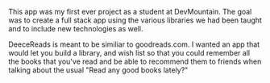 This app was my first ever project as a student at DevMountain.  The goal was to create a full stack app using the various libraries we had been taught and to include new technologies as well.

DeeceReads is meant to be similiar to goodreads.com.  I wanted an app that would let you build a library, and wish list so that you could remember all the books that you've read and be able to recommend them to friends when talking about the usual "Read any good books lately?"